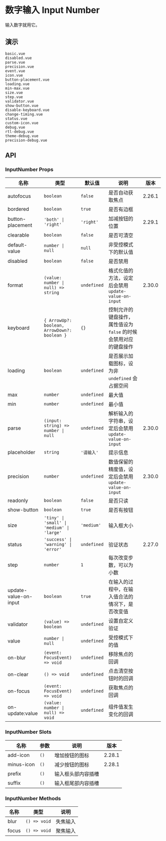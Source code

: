 # 数字输入 Input Number

输入数字就用它。

## 演示

```demo
basic.vue
disabled.vue
parse.vue
precision.vue
event.vue
icon.vue
button-placement.vue
loading.vue
min-max.vue
size.vue
step.vue
validator.vue
show-button.vue
disable-keyboard.vue
change-timing.vue
status.vue
custom-icon.vue
debug.vue
rtl-debug.vue
theme-debug.vue
precision-debug.vue
```

## API

### InputNumber Props

| 名称 | 类型 | 默认值 | 说明 | 版本 |
| --- | --- | --- | --- | --- |
| autofocus | `boolean` | `false` | 是否自动获取焦点 | 2.26.1 |
| bordered | `boolean` | `true` | 是否有边框 |  |
| button-placement | `'both' \| 'right'` | `'right'` | 加减按钮的位置 | 2.29.1 |
| clearable | `boolean` | `false` | 是否可清空 |  |
| default-value | `number \| null` | `null` | 非受控模式下的默认值 |  |
| disabled | `boolean` | `false` | 是否禁用 |  |
| format | `(value: number \| null) => string` | `undefined` | 格式化值的方法，设定后会禁用 `update-value-on-input` | 2.30.0 |
| keyboard | `{ ArrowUp?: boolean, ArrowDown?: boolean }` | `{}` | 控制允许的键盘操作，属性值设为 `false` 的时候会禁用对应的键盘操作 |
| loading | `boolean` | `undefined` | 是否展示加载图标，设为非 `undefined` 会占据空间 |  |
| max | `number` | `undefined` | 最大值 |  |
| min | `number` | `undefined` | 最小值 |  |
| parse | `(input: string) => number \| null` | `undefined` | 解析输入的字符串，设定后会禁用 `update-value-on-input` | 2.30.0 |
| placeholder | `string` | `'请输入'` | 提示信息 |  |
| precision | `number` | `undefined` | 数值保留的精度值，设定后会禁用 `update-value-on-input` | 2.30.0 |
| readonly | `boolean` | `false` | 是否只读 |  |
| show-button | `boolean` | `true` | 是否有按钮 |  |
| size | `'tiny' \| 'small' \| 'medium' \| 'large'` | `'medium'` | 输入框大小 |  |
| status | `'success' \| 'warning' \| 'error'` | `undefined` | 验证状态 | 2.27.0 |
| step | `number` | `1` | 每次改变步数，可以为小数 |  |
| update-value-on-input | `boolean` | `true` | 在输入的过程中，在输入值合法的情况下，是否改变值 |  |
| validator | `(value) => boolean` | `undefined` | 设置自定义验证 |  |
| value | `number \| null` | `undefined` | 受控模式下的值 |  |
| on-blur | `(event: FocusEvent) => void` | `undefined` | 移除焦点的回调 |  |
| on-clear | `() => void` | `undefined` | 点击清空按钮时的回调 |  |
| on-focus | `(event: FocusEvent) => void` | `undefined` | 获取焦点的回调 |  |
| on-update:value | `(value: number \| null) => void` | `undefined` | 组件值发生变化的回调 |  |

### InputNumber Slots

| 名称       | 参数 | 说明               | 版本   |
| ---------- | ---- | ------------------ | ------ |
| add-icon   | `()` | 增加按钮的图标     | 2.28.1 |
| minus-icon | `()` | 减少按钮的图标     | 2.28.1 |
| prefix     | `()` | 输入框头部内容插槽 |        |
| suffix     | `()` | 输入框尾部内容插槽 |        |

### InputNumber Methods

| 名称  | 类型         | 说明     |
| ----- | ------------ | -------- |
| blur  | `() => void` | 失焦输入 |
| focus | `() => void` | 聚焦输入 |
